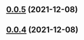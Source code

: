 ## [0.0.5](https://github.com/Code-Faster/code-generator/compare/v0.0.4...v0.0.5) (2021-12-08)



## [0.0.4](https://github.com/Code-Faster/code-generator/compare/v0.0.3...v0.0.4) (2021-12-08)




